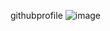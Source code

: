 githubprofile
![image](https://user-images.githubusercontent.com/62888962/152988949-ab8c652e-8441-41b8-a69e-d899956b2302.png)
